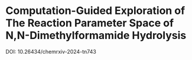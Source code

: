 # Computation-Guided Exploration of The Reaction Parameter Space of N,N-Dimethylformamide Hydrolysis
DOI: 10.26434/chemrxiv-2024-tn743 


